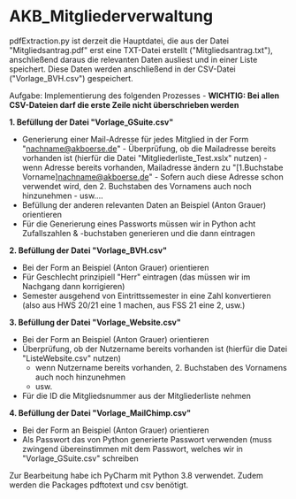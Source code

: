 # AKB_Mitgliederverwaltung

pdfExtraction.py ist derzeit die Hauptdatei, die aus der Datei "Mitgliedsantrag.pdf" erst eine TXT-Datei erstellt ("Mitgliedsantrag.txt"),
anschließend daraus die relevanten Daten ausliest und in einer Liste speichert.
Diese Daten werden anschließend in der CSV-Datei ("Vorlage_BVH.csv") gespeichert.

Aufgabe: Implementierung des folgenden Prozesses - **WICHTIG: Bei allen CSV-Dateien darf die erste Zeile nicht überschrieben werden**

**1. Befüllung der Datei "Vorlage_GSuite.csv"**
  - Generierung einer Mail-Adresse für jedes Mitglied in der Form "nachname@akboerse.de"
        - Überprüfung, ob die Mailadresse bereits vorhanden ist (hierfür die Datei "Mitgliederliste_Test.xslx" nutzen)
        - wenn Adresse bereits vorhanden, Mailadresse ändern zu "[1.Buchstabe Vorname]nachname@akboerse.de"
        - Sofern auch diese Adresse schon verwendet wird, den 2. Buchstaben des Vornamens auch noch hinzunehmen
        - usw....
  - Befüllung der anderen relevanten Daten an Beispiel (Anton Grauer) orientieren
  - Für die Generierung eines Passworts müssen wir in Python acht Zufallszahlen & -buchstaben generieren und die dann eintragen


**2. Befüllung der Datei "Vorlage_BVH.csv"**
  - Bei der Form an Beispiel (Anton Grauer) orientieren
  - Für Geschlecht prinzipiell "Herr" eintragen (das müssen wir im Nachgang dann korrigieren)
  - Semester ausgehend von Eintrittssemester in eine Zahl konvertieren (also aus HWS 20/21 eine 1 machen, aus FSS 21 eine 2, usw.)


**3. Befüllung der Datei "Vorlage_Website.csv"**
  - Bei der Form an Beispiel (Anton Grauer) orientieren
  - Überprüfung, ob der Nutzername bereits vorhanden ist (hierfür die Datei "ListeWebsite.csv" nutzen)
    - wenn Nutzername bereits vorhanden,  2. Buchstaben des Vornamens auch noch hinzunehmen
    - usw.
  - Für die ID die Mitgliedsnummer aus der Mitgliederliste nehmen
  

**4. Befüllung der Datei "Vorlage_MailChimp.csv"**
  - Bei der Form an Beispiel (Anton Grauer) orientieren
  - Als Passwort das von Python generierte Passwort verwenden (muss zwingend übereinstimmen mit dem Passwort, welches wir in "Vorlage_GSuite.csv" schreiben

Zur Bearbeitung habe ich PyCharm mit Python 3.8 verwendet. Zudem werden die Packages pdftotext und csv benötigt.
